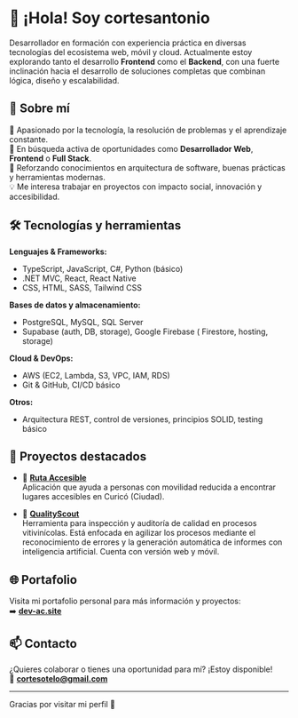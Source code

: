 # 👋 ¡Hola! Soy cortesantonio

Desarrollador en formación con experiencia práctica en diversas tecnologías del ecosistema web, móvil y cloud. Actualmente estoy explorando tanto el desarrollo **Frontend** como el **Backend**, con una fuerte inclinación hacia el desarrollo de soluciones completas que combinan lógica, diseño y escalabilidad.

## 🚀 Sobre mí

🎯 Apasionado por la tecnología, la resolución de problemas y el aprendizaje constante.  
🔎 En búsqueda activa de oportunidades como **Desarrollador Web**, **Frontend** o **Full Stack**.  
🌱 Reforzando conocimientos en arquitectura de software, buenas prácticas y herramientas modernas.  
💡 Me interesa trabajar en proyectos con impacto social, innovación y accesibilidad.

## 🛠️ Tecnologías y herramientas

**Lenguajes & Frameworks:**  
- TypeScript, JavaScript, C#, Python (básico)  
- .NET MVC, React, React Native
- CSS, HTML, SASS, Tailwind CSS

**Bases de datos y almacenamiento:**  
- PostgreSQL, MySQL, SQL Server  
- Supabase (auth, DB, storage), Google Firebase ( Firestore, hosting, storage)  

**Cloud & DevOps:**  
- AWS (EC2, Lambda, S3, VPC, IAM, RDS)  
- Git & GitHub, CI/CD básico  

**Otros:**  
- Arquitectura REST, control de versiones, principios SOLID, testing básico

## 💼 Proyectos destacados

- 🔗 **[Ruta Accesible](https://github.com/cortesantonio/ruta-accesible)**  
  Aplicación que ayuda a personas con movilidad reducida a encontrar lugares accesibles en Curicó (Ciudad).

- 🔗 **[QualityScout](https://github.com/cortesantonio/QualityScout-Mobile)**  
 Herramienta para inspección y auditoría de calidad en procesos vitivinícolas. Está enfocada en agilizar los procesos mediante el reconocimiento de errores y la generación automática de informes con inteligencia artificial.
Cuenta con versión web y móvil.

## 🌐 Portafolio

Visita mi portafolio personal para más información y proyectos:  
➡️ **[dev-ac.site](https://dev-ac.site)**

## 📫 Contacto

¿Quieres colaborar o tienes una oportunidad para mí? ¡Estoy disponible!  
📧 **cortesotelo@gmail.com** 


---

Gracias por visitar mi perfil 🙌  

